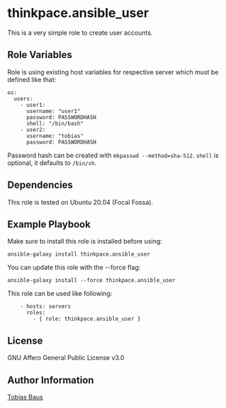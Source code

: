 thinkpace.ansible_user
======================

This is a very simple role to create user accounts.

Role Variables
--------------

Role is using existing host variables for respective server which must be defined like that:

```
os:
  users:
    - user1:
      username: "user1"
      password: PASSWORDHASH
      shell: "/bin/bash"
    - user2:
      username: "tobias"
      password: PASSWORDHASH
```

Password hash can be created with `mkpasswd --method=sha-512`. `shell` is optional, it defaults to `/bin/sh`.

Dependencies
------------

This role is tested on Ubuntu 20.04 (Focal Fossa).

Example Playbook
----------------

Make sure to install this role is installed before using:

`ansible-galaxy install thinkpace.ansible_user`

You can update this role with the --force flag:

`ansible-galaxy install --force thinkpace.ansible_user`

This role can be used like following:

```
    - hosts: servers
      roles:
        - { role: thinkpace.ansible_user }
```

License
-------

GNU Affero General Public License v3.0

Author Information
------------------

[Tobias Baus](https://tobiasbaus.de)
